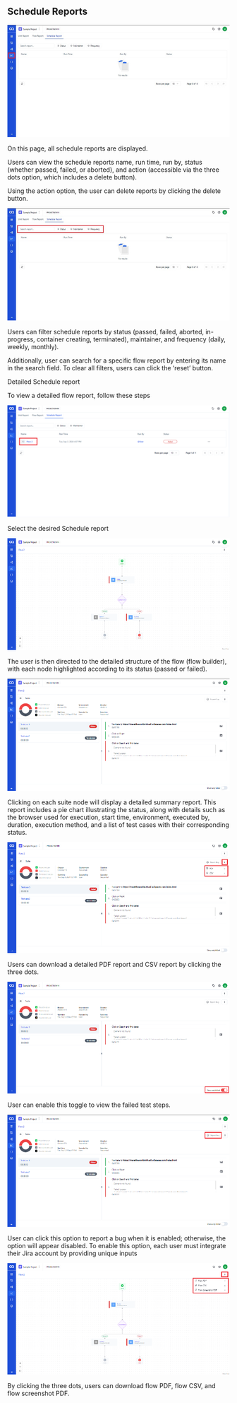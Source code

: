 ## Schedule Reports

![SR-1](./ReportsImage/SR-1.png)

On this page, all schedule reports are displayed.

Users can view the schedule reports name, run time, run by, status (whether passed, failed, or aborted), and action (accessible via the three dots option, which includes a delete button).

Using the action option, the user can delete reports by clicking the delete button.

![SR-2](./ReportsImage/SR-2.png)

Users can filter schedule reports by status (passed, failed, aborted, in-progress, container creating, terminated), maintainer, and frequency (daily, weekly, monthly).

Additionally, user can search for a specific flow report by entering its name in the search field. To clear all filters, users can click the ‘reset’ button.

Detailed Schedule report

To view a detailed flow report, follow these steps

![SR-3](./ReportsImage/SR-3.png)

Select the desired Schedule report

![SR-4](./ReportsImage/SR-4.png)

The user is then directed to the detailed structure of the flow (flow builder), with each node highlighted according to its status (passed or failed).

![SR-5](./ReportsImage/SR-5.png)

Clicking on each suite node will display a detailed summary report. This report includes a pie chart illustrating the status, along with details such as the browser used for execution, start time, environment, executed by, duration, execution method, and a list of test cases with their corresponding status.

![SR-6](./ReportsImage/SR-6.png)

Users can download a detailed PDF report and CSV report by clicking the three dots.

![SR-7](./ReportsImage/SR-7.png)

User can enable this toggle to view the failed test steps.

![SR-8](./ReportsImage/SR-8.png)

User can click this option to report a bug when it is enabled; otherwise, the option will appear disabled. To enable this option, each user must integrate their Jira account by providing unique inputs

![SR-9](./ReportsImage/SR-9.png)

By clicking the three dots, users can download flow PDF, flow CSV, and flow screenshot PDF.
